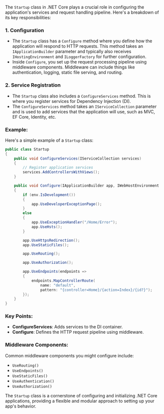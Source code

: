 The `Startup` class in .NET Core plays a crucial role in configuring the application's services and request handling pipeline. Here's a breakdown of its key responsibilities:

### 1. **Configuration**
- The `Startup` class has a `Configure` method where you define how the application will respond to HTTP requests. This method takes an `IApplicationBuilder` parameter and typically also receives `IHostingEnvironment` and `ILoggerFactory` for further configuration.
- Inside `Configure`, you set up the request processing pipeline using middleware components. Middleware can include things like authentication, logging, static file serving, and routing.

### 2. **Service Registration**
- The `Startup` class also includes a `ConfigureServices` method. This is where you register services for Dependency Injection (DI). 
- The `ConfigureServices` method takes an `IServiceCollection` parameter and is used to add services that the application will use, such as MVC, EF Core, Identity, etc.

### Example:
Here's a simple example of a `Startup` class:

```csharp
public class Startup
{
    public void ConfigureServices(IServiceCollection services)
    {
        // Register application services
        services.AddControllersWithViews();
    }

    public void Configure(IApplicationBuilder app, IWebHostEnvironment env)
    {
        if (env.IsDevelopment())
        {
            app.UseDeveloperExceptionPage();
        }
        else
        {
            app.UseExceptionHandler("/Home/Error");
            app.UseHsts();
        }

        app.UseHttpsRedirection();
        app.UseStaticFiles();

        app.UseRouting();

        app.UseAuthorization();

        app.UseEndpoints(endpoints =>
        {
            endpoints.MapControllerRoute(
                name: "default",
                pattern: "{controller=Home}/{action=Index}/{id?}");
        });
    }
}
```

### Key Points:
- **ConfigureServices**: Adds services to the DI container.
- **Configure**: Defines the HTTP request pipeline using middleware.

### Middleware Components:
Common middleware components you might configure include:
- `UseRouting()`
- `UseEndpoints()`
- `UseStaticFiles()`
- `UseAuthentication()`
- `UseAuthorization()`

The `Startup` class is a cornerstone of configuring and initializing .NET Core applications, providing a flexible and modular approach to setting up your app's behavior.
